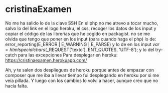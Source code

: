 # cristinaExamen
No me ha salido lo de la clave SSH
En el php no me atrevo a tocar mucho, salvo lo del link en el logo heroku, el css, recoger los datos de los input y copiar el código de las librerías que he cogido en packagist.
no se me olvida que tengo que poner en los input (para cuando haga el php) lo de: error_reporting(E_ERROR | E_WARNING | E_PARSE) y lo de en los input
$var=htmlspecialchars($_REQUEST['texto'], ENT_QUOTES, 'UTF-8'); y lo del try-catch para las excepciones
Para desplegar en heroku: https://cristinaexamen.herokuapp.com/

Ah, y te salen dos despliegues de heroku porque antes de empazar con composer que me iba a llevar tiempo fui desplegando en heroku por si me veía pillada. Y luego con los cambios lo volví a hacer, aunque creo que no hacía falta.
